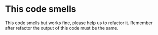 # This code smells
This code smells but works fine, please help us to refactor it. Remember after refactor the output of this code must be the same.
